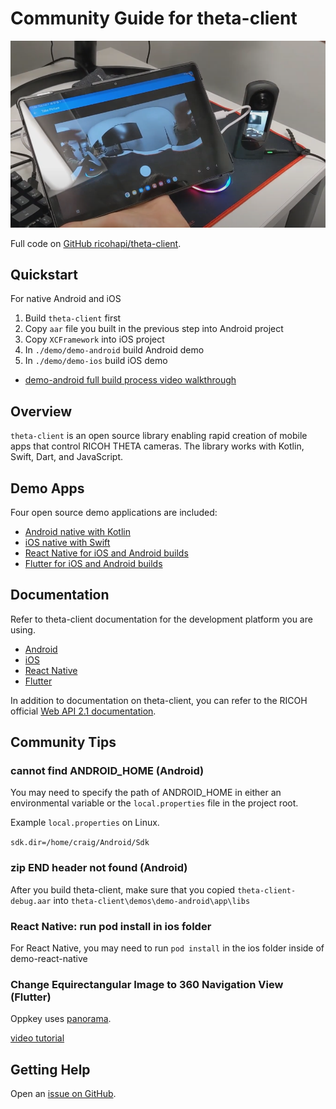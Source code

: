 # Community Guide for theta-client

![tablet](images/tablet.png)

Full code on  [GitHub ricohapi/theta-client](https://github.com/ricohapi/theta-client).

## Quickstart

For native Android and iOS

1. Build `theta-client` first
2. Copy `aar` file you built in the previous step into Android project
3. Copy `XCFramework` into iOS project
4. In `./demo/demo-android` build Android demo
5. In `./demo/demo-ios` build iOS demo

* [demo-android full build process video walkthrough](https://youtu.be/l8X6amOmHXI)


## Overview

`theta-client` is an open source library enabling rapid creation of mobile apps that control RICOH THETA cameras. The library works with Kotlin, Swift, Dart, and JavaScript.

## Demo Apps

Four open source demo applications are included:

* [Android native with Kotlin](https://github.com/ricohapi/theta-client/tree/main/demos/demo-android)
* [iOS native with Swift](https://github.com/ricohapi/theta-client/tree/main/demos/demo-ios)
* [React Native for iOS and Android builds](https://github.com/ricohapi/theta-client/tree/main/demos/demo-react-native)
* [Flutter for iOS and Android builds](https://github.com/ricohapi/theta-client/tree/main/demos/demo-flutter)

## Documentation

Refer to theta-client documentation for the development platform you are using.

* [Android](https://github.com/ricohapi/theta-client/blob/main/docs/tutorial-android.md)
* [iOS](https://github.com/ricohapi/theta-client/blob/main/docs/tutorial-ios.md)
* [React Native](https://github.com/ricohapi/theta-client/blob/main/docs/tutorial-react-native.md)
* [Flutter](https://github.com/ricohapi/theta-client/blob/main/docs/tutorial-flutter.md)

In addition to documentation on theta-client, you can refer to the
RICOH official [Web API 2.1 documentation](https://github.com/ricohapi/theta-api-specs/tree/main/theta-web-api-v2.1).


## Community Tips

### cannot find ANDROID_HOME (Android)

You may need to specify the path of ANDROID_HOME in either an
environmental variable or the `local.properties` file in the
project root.

Example `local.properties` on Linux.

`sdk.dir=/home/craig/Android/Sdk`

### zip END header not found (Android)

After you build theta-client, make sure that you copied
`theta-client-debug.aar` into `theta-client\demos\demo-android\app\libs`

### React Native: run pod install in ios folder

For React Native, you may need to run `pod install` in the ios 
folder inside of demo-react-native

### Change Equirectangular Image to 360 Navigation View (Flutter)

Oppkey uses [panorama](https://pub.dev/packages/panorama).

[video tutorial](https://youtu.be/9hWUU6G3Ank)

## Getting Help

Open an [issue on GitHub](https://github.com/ricohapi/theta-client/issues). 


